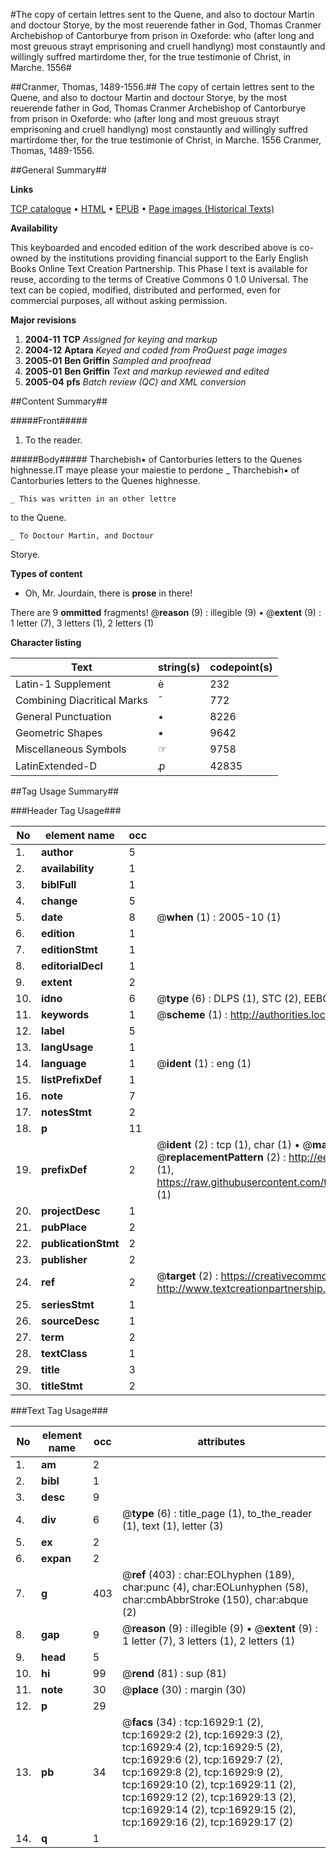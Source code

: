 #The copy of certain lettres sent to the Quene, and also to doctour Martin and doctour Storye, by the most reuerende father in God, Thomas Cranmer Archebishop of Cantorburye from prison in Oxeforde: who (after long and most greuous strayt emprisoning and cruell handlyng) most constauntly and willingly suffred martirdome ther, for the true testimonie of Christ, in Marche. 1556#

##Cranmer, Thomas, 1489-1556.##
The copy of certain lettres sent to the Quene, and also to doctour Martin and doctour Storye, by the most reuerende father in God, Thomas Cranmer Archebishop of Cantorburye from prison in Oxeforde: who (after long and most greuous strayt emprisoning and cruell handlyng) most constauntly and willingly suffred martirdome ther, for the true testimonie of Christ, in Marche. 1556
Cranmer, Thomas, 1489-1556.

##General Summary##

**Links**

[TCP catalogue](http://www.ota.ox.ac.uk/tcp/)  • 
[HTML](http://tei.it.ox.ac.uk/tcp/Texts-HTML/free/A19/A19567.html)  • 
[EPUB](http://tei.it.ox.ac.uk/tcp/Texts-EPUB/free/A19/A19567.epub) • 
[Page images (Historical Texts)](https://data.historicaltexts.jisc.ac.uk/view?pubId=eebo-99851643e&pageId=eebo-99851643e-16929-1)

**Availability**

This keyboarded and encoded edition of the
	       work described above is co-owned by the institutions
	       providing financial support to the Early English Books
	       Online Text Creation Partnership. This Phase I text is
	       available for reuse, according to the terms of Creative
	       Commons 0 1.0 Universal. The text can be copied,
	       modified, distributed and performed, even for
	       commercial purposes, all without asking permission.

**Major revisions**

1. __2004-11__ __TCP__ *Assigned for keying and markup*
1. __2004-12__ __Aptara__ *Keyed and coded from ProQuest page images*
1. __2005-01__ __Ben Griffin__ *Sampled and proofread*
1. __2005-01__ __Ben Griffin__ *Text and markup reviewed and edited*
1. __2005-04__ __pfs__ *Batch review (QC) and XML conversion*

##Content Summary##

#####Front#####

1. To the reader.

#####Body#####
Tharchebish▪ of Cantorburies
letters to the Quenes highnesse.IT maye please your maiestie to
perdone
    _ Tharchebish▪ of Cantorburies
letters to the Quenes highnesse.

    _ This was written in an other lettre
to the Quene.

    _ To Doctour Martin, and Doctour
Storye.

**Types of content**

  * Oh, Mr. Jourdain, there is **prose** in there!

There are 9 **ommitted** fragments! 
 @__reason__ (9) : illegible (9)  •  @__extent__ (9) : 1 letter (7), 3 letters (1), 2 letters (1)

**Character listing**


|Text|string(s)|codepoint(s)|
|---|---|---|
|Latin-1 Supplement|è|232|
|Combining             Diacritical Marks|̄|772|
|General Punctuation|•|8226|
|Geometric Shapes|▪|9642|
|Miscellaneous Symbols|☞|9758|
|LatinExtended-D|ꝓ|42835|

##Tag Usage Summary##

###Header Tag Usage###

|No|element name|occ|attributes|
|---|---|---|---|
|1.|__author__|5||
|2.|__availability__|1||
|3.|__biblFull__|1||
|4.|__change__|5||
|5.|__date__|8| @__when__ (1) : 2005-10 (1)|
|6.|__edition__|1||
|7.|__editionStmt__|1||
|8.|__editorialDecl__|1||
|9.|__extent__|2||
|10.|__idno__|6| @__type__ (6) : DLPS (1), STC (2), EEBO-CITATION (1), PROQUEST (1), VID (1)|
|11.|__keywords__|1| @__scheme__ (1) : http://authorities.loc.gov/ (1)|
|12.|__label__|5||
|13.|__langUsage__|1||
|14.|__language__|1| @__ident__ (1) : eng (1)|
|15.|__listPrefixDef__|1||
|16.|__note__|7||
|17.|__notesStmt__|2||
|18.|__p__|11||
|19.|__prefixDef__|2| @__ident__ (2) : tcp (1), char (1)  •  @__matchPattern__ (2) : ([0-9\-]+):([0-9IVX]+) (1), (.+) (1)  •  @__replacementPattern__ (2) : http://eebo.chadwyck.com/downloadtiff?vid=$1&page=$2 (1), https://raw.githubusercontent.com/textcreationpartnership/Texts/master/tcpchars.xml#$1 (1)|
|20.|__projectDesc__|1||
|21.|__pubPlace__|2||
|22.|__publicationStmt__|2||
|23.|__publisher__|2||
|24.|__ref__|2| @__target__ (2) : https://creativecommons.org/publicdomain/zero/1.0/ (1), http://www.textcreationpartnership.org/docs/. (1)|
|25.|__seriesStmt__|1||
|26.|__sourceDesc__|1||
|27.|__term__|2||
|28.|__textClass__|1||
|29.|__title__|3||
|30.|__titleStmt__|2||


###Text Tag Usage###

|No|element name|occ|attributes|
|---|---|---|---|
|1.|__am__|2||
|2.|__bibl__|1||
|3.|__desc__|9||
|4.|__div__|6| @__type__ (6) : title_page (1), to_the_reader (1), text (1), letter (3)|
|5.|__ex__|2||
|6.|__expan__|2||
|7.|__g__|403| @__ref__ (403) : char:EOLhyphen (189), char:punc (4), char:EOLunhyphen (58), char:cmbAbbrStroke (150), char:abque (2)|
|8.|__gap__|9| @__reason__ (9) : illegible (9)  •  @__extent__ (9) : 1 letter (7), 3 letters (1), 2 letters (1)|
|9.|__head__|5||
|10.|__hi__|99| @__rend__ (81) : sup (81)|
|11.|__note__|30| @__place__ (30) : margin (30)|
|12.|__p__|29||
|13.|__pb__|34| @__facs__ (34) : tcp:16929:1 (2), tcp:16929:2 (2), tcp:16929:3 (2), tcp:16929:4 (2), tcp:16929:5 (2), tcp:16929:6 (2), tcp:16929:7 (2), tcp:16929:8 (2), tcp:16929:9 (2), tcp:16929:10 (2), tcp:16929:11 (2), tcp:16929:12 (2), tcp:16929:13 (2), tcp:16929:14 (2), tcp:16929:15 (2), tcp:16929:16 (2), tcp:16929:17 (2)|
|14.|__q__|1||
